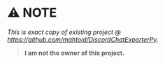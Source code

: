 # ⚠️ NOTE

*This is exact copy of existing project @ https://github.com/mahtoid/DiscordChatExporterPy.*

> **I am not the owner of this project.**

